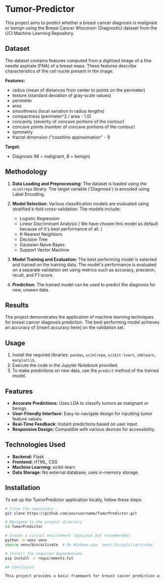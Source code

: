 # Tumor-Predictor

This project aims to predict whether a breast cancer diagnosis is malignant or benign using the Breast Cancer Wisconsin (Diagnostic) dataset from the UCI Machine Learning Repository.

## Dataset

The dataset contains features computed from a digitized image of a fine needle aspirate (FNA) of a breast mass. These features describe characteristics of the cell nuclei present in the image.

**Features:**

- radius (mean of distances from center to points on the perimeter)
- texture (standard deviation of gray-scale values)
- perimeter
- area
- smoothness (local variation in radius lengths)
- compactness (perimeter^2 / area - 1.0)
- concavity (severity of concave portions of the contour)
- concave points (number of concave portions of the contour)
- symmetry
- fractal dimension ("coastline approximation" - 1)

**Target:**

- Diagnosis (M = malignant, B = benign)

## Methodology

1. **Data Loading and Preprocessing:** The dataset is loaded using the `ucimlrepo` library. The target variable ('Diagnosis') is encoded using Label Encoding.

2. **Model Selection:** Various classification models are evaluated using stratified k-fold cross-validation. The models include:
    - Logistic Regression
    - Linear Discriminant Analysis ( We have chosen this model as default because of it's best performance of all. )
    - K-Nearest Neighbors
    - Decision Tree
    - Gaussian Naive Bayes
    - Support Vector Machine

3. **Model Training and Evaluation:** The best performing model is selected and trained on the training data. The model's performance is evaluated on a separate validation set using metrics such as accuracy, precision, recall, and F1-score.

4. **Prediction:** The trained model can be used to predict the diagnosis for new, unseen data.


## Results

The project demonstrates the application of machine learning techniques for breast cancer diagnosis prediction. The best performing model achieves an accuracy of [insert accuracy here] on the validation set.

## Usage

1. Install the required libraries: `pandas`, `ucimlrepo`, `scikit-learn`, `imblearn`, `matplotlib`.
2. Execute the code in the Jupyter Notebook provided.
3. To make predictions on new data, use the `predict` method of the trained model.

## Features

- **Accurate Predictions:** Uses LDA to classify tumors as malignant or benign.
- **User-Friendly Interface:** Easy-to-navigate design for inputting tumor feature values.
- **Real-Time Feedback:** Instant predictions based on user input.
- **Responsive Design:** Compatible with various devices for accessibility.

## Technologies Used

- **Backend:** Flask
- **Frontend:** HTML, CSS
- **Machine Learning:** scikit-learn
- **Data Storage:** No external database; uses in-memory storage.

## Installation

To set up the TumorPredictor application locally, follow these steps:

```bash
# Clone the repository
git clone https://github.com/yourusername/TumorPredictor.git

# Navigate to the project directory
cd TumorPredictor

# Create a virtual environment (optional but recommended)
python -m venv venv
source venv/bin/activate  # On Windows use `venv\\Scripts\\activate`

# Install the required dependencies
pip install -r requirements.txt

## Conclusion

This project provides a basic framework for breast cancer prediction using the Wisconsin Diagnostic dataset. Further improvements can be explored by incorporating feature engineering, hyperparameter tuning, and ensemble methods.
